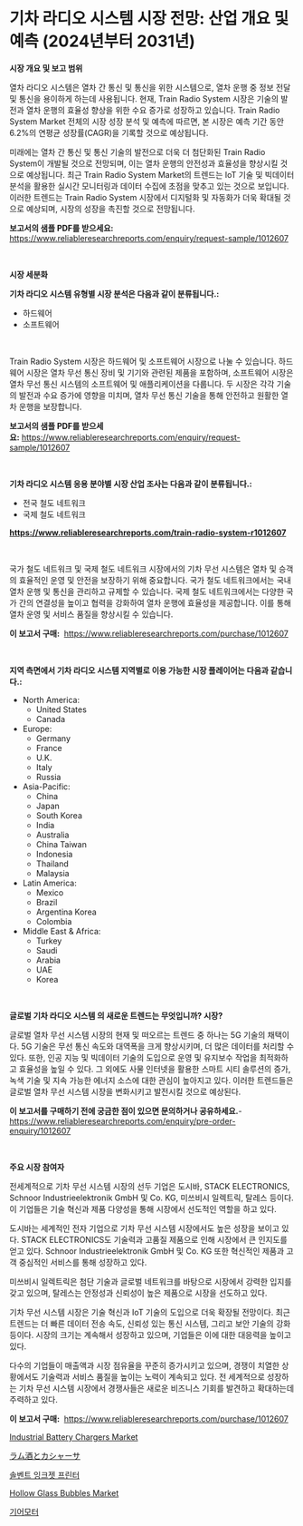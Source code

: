 <p><h1>기차 라디오 시스템 시장 전망: 산업 개요 및 예측 (2024년부터 2031년)</h1></p><p><strong>시장 개요 및 보고 범위</strong></p>
<p><p>열차 라디오 시스템은 열차 간 통신 및 통신을 위한 시스템으로, 열차 운행 중 정보 전달 및 통신을 용이하게 하는데 사용됩니다. 현재, Train Radio System 시장은 기술의 발전과 열차 운행의 효율성 향상을 위한 수요 증가로 성장하고 있습니다. Train Radio System Market 전체의 시장 성장 분석 및 예측에 따르면, 본 시장은 예측 기간 동안 6.2%의 연평균 성장률(CAGR)을 기록할 것으로 예상됩니다.</p><p>미래에는 열차 간 통신 및 통신 기술의 발전으로 더욱 더 첨단화된 Train Radio System이 개발될 것으로 전망되며, 이는 열차 운행의 안전성과 효율성을 향상시킬 것으로 예상됩니다. 최근 Train Radio System Market의 트렌드는 IoT 기술 및 빅데이터 분석을 활용한 실시간 모니터링과 데이터 수집에 초점을 맞추고 있는 것으로 보입니다. 이러한 트렌드는 Train Radio System 시장에서 디지털화 및 자동화가 더욱 확대될 것으로 예상되며, 시장의 성장을 촉진할 것으로 전망됩니다.</p></p>
<p><strong>보고서의 샘플 PDF를 받으세요:</strong> <a href="https://www.reliableresearchreports.com/enquiry/request-sample/1012607">https://www.reliableresearchreports.com/enquiry/request-sample/1012607</a></p>
<p>&nbsp;</p>
<p><strong>시장 세분화</strong></p>
<p><strong>기차 라디오 시스템 유형별 시장 분석은 다음과 같이 분류됩니다.:</strong></p>
<p><ul><li>하드웨어</li><li>소프트웨어</li></ul></p>
<p>&nbsp;</p>
<p><p>Train Radio System 시장은 하드웨어 및 소프트웨어 시장으로 나눌 수 있습니다. 하드웨어 시장은 열차 무선 통신 장비 및 기기와 관련된 제품을 포함하며, 소프트웨어 시장은 열차 무선 통신 시스템의 소프트웨어 및 애플리케이션을 다룹니다. 두 시장은 각각 기술의 발전과 수요 증가에 영향을 미치며, 열차 무선 통신 기술을 통해 안전하고 원활한 열차 운행을 보장합니다.</p></p>
<p><strong>보고서의 샘플 PDF를 받으세요:</strong>&nbsp;<a href="https://www.reliableresearchreports.com/enquiry/request-sample/1012607">https://www.reliableresearchreports.com/enquiry/request-sample/1012607</a></p>
<p>&nbsp;</p>
<p><strong> 기차 라디오 시스템 응용 분야별 시장 산업 조사는 다음과 같이 분류됩니다.:</strong></p>
<p><ul><li>전국 철도 네트워크</li><li>국제 철도 네트워크</li></ul></p>
<p><strong><a href="https://www.reliableresearchreports.com/train-radio-system-r1012607">https://www.reliableresearchreports.com/train-radio-system-r1012607</a></strong></p>
<p>&nbsp;</p>
<p><p>국가 철도 네트워크 및 국제 철도 네트워크 시장에서의 기차 무선 시스템은 열차 및 승객의 효율적인 운영 및 안전을 보장하기 위해 중요합니다. 국가 철도 네트워크에서는 국내 열차 운행 및 통신을 관리하고 규제할 수 있습니다. 국제 철도 네트워크에서는 다양한 국가 간의 연결성을 높이고 협력을 강화하여 열차 운행에 효율성을 제공합니다. 이를 통해 열차 운영 및 서비스 품질을 향상시킬 수 있습니다.</p></p>
<p><strong>이 보고서 구매:</strong>&nbsp; <a href="https://www.reliableresearchreports.com/purchase/1012607">https://www.reliableresearchreports.com/purchase/1012607</a></p>
<p>&nbsp;</p>
<p><strong>지역 측면에서 기차 라디오 시스템 지역별로 이용 가능한 시장 플레이어는 다음과 같습니다.:</strong></p>
<p><ul>
    <li>
        North America:
        <ul>
            <li>United States</li>
            <li>Canada</li>
        </ul>
    </li>
    <li>
        Europe:
        <ul>
            <li>Germany</li>
            <li>France</li>
            <li>U.K.</li>
            <li>Italy</li>
            <li>Russia</li>
        </ul>
    </li>
    <li>
        Asia-Pacific:
        <ul>
            <li>China</li>
            <li>Japan</li>
            <li>South Korea</li>
            <li>India</li>
            <li>Australia</li>
            <li>China Taiwan</li>
            <li>Indonesia</li>
            <li>Thailand</li>
            <li>Malaysia</li>
        </ul>
    </li>
    <li>
        Latin America:
        <ul>
            <li>Mexico</li>
            <li>Brazil</li>
            <li>Argentina Korea</li>
            <li>Colombia</li>
        </ul>
    </li>
    <li>
        Middle East & Africa:
        <ul>
            <li>Turkey</li>
            <li>Saudi</li>
            <li>Arabia</li>
            <li>UAE</li>
            <li>Korea</li>
        </ul>
    </li>
    </ul></p>
<p>&nbsp;</p>
<p><strong>글로벌 기차 라디오 시스템 의 새로운 트렌드는 무엇입니까? 시장?</strong></p>
<p><p>글로벌 열차 무선 시스템 시장의 현재 및 떠오르는 트렌드 중 하나는 5G 기술의 채택이다. 5G 기술은 무선 통신 속도와 대역폭을 크게 향상시키며, 더 많은 데이터를 처리할 수 있다. 또한, 인공 지능 및 빅데이터 기술의 도입으로 운영 및 유지보수 작업을 최적화하고 효율성을 높일 수 있다. 그 외에도 사물 인터넷을 활용한 스마트 시티 솔루션의 증가, 녹색 기술 및 지속 가능한 에너지 소스에 대한 관심이 높아지고 있다. 이러한 트렌드들은 글로벌 열차 무선 시스템 시장을 변화시키고 발전시킬 것으로 예상된다.</p></p>
<p><strong>이 보고서를 구매하기 전에 궁금한 점이 있으면 문의하거나 공유하세요.</strong>- <a href="https://www.reliableresearchreports.com/enquiry/pre-order-enquiry/1012607">https://www.reliableresearchreports.com/enquiry/pre-order-enquiry/1012607</a></p>
<p>&nbsp;</p>
<p><strong>주요 시장 참여자</strong></p>
<p><p>전세계적으로 기차 무선 시스템 시장의 선두 기업은 도시바, STACK ELECTRONICS, Schnoor Industrieelektronik GmbH 및 Co. KG, 미쓰비시 일렉트릭, 탈레스 등이다. 이 기업들은 기술 혁신과 제품 다양성을 통해 시장에서 선도적인 역할을 하고 있다.</p><p>도시바는 세계적인 전자 기업으로 기차 무선 시스템 시장에서도 높은 성장을 보이고 있다. STACK ELECTRONICS도 기술력과 고품질 제품으로 인해 시장에서 큰 인지도를 얻고 있다. Schnoor Industrieelektronik GmbH 및 Co. KG 또한 혁신적인 제품과 고객 중심적인 서비스를 통해 성장하고 있다.</p><p>미쓰비시 일렉트릭은 첨단 기술과 글로벌 네트워크를 바탕으로 시장에서 강력한 입지를 갖고 있으며, 탈레스는 안정성과 신뢰성이 높은 제품으로 시장을 선도하고 있다.</p><p>기차 무선 시스템 시장은 기술 혁신과 IoT 기술의 도입으로 더욱 확장될 전망이다. 최근 트렌드는 더 빠른 데이터 전송 속도, 신뢰성 있는 통신 시스템, 그리고 보안 기술의 강화 등이다. 시장의 크기는 계속해서 성장하고 있으며, 기업들은 이에 대한 대응력을 높이고 있다.</p><p>다수의 기업들이 매출액과 시장 점유율을 꾸준히 증가시키고 있으며, 경쟁이 치열한 상황에서도 기술력과 서비스 품질을 높이는 노력이 계속되고 있다. 전 세계적으로 성장하는 기차 무선 시스템 시장에서 경쟁사들은 새로운 비즈니스 기회를 발견하고 확대하는데 주력하고 있다.</p></p>
<p><strong>이 보고서 구매:</strong>&nbsp;&nbsp;<a href="https://www.reliableresearchreports.com/purchase/1012607">https://www.reliableresearchreports.com/purchase/1012607</a></p>
<p><p><a href="https://github.com/prosalinda88/Market-Research-Report-List-3/blob/main/industrial-battery-chargers-market.md">Industrial Battery Chargers Market</a></p><p><a href="https://github.com/bevdtkn4419963/Market-Research-Report-List-1/blob/main/953065222530.md">ラム酒とカシャーサ</a></p><p><a href="https://github.com/vsoq0zknh59/Market-Research-Report-List-1/blob/main/564561520624.md">솔벤트 잉크젯 프린터</a></p><p><a href="https://issuu.com/reportprime-2/docs/hollow-glass-bubbles-market-size-2030.pptx">Hollow Glass Bubbles Market</a></p><p><a href="https://medium.com/@jerrodhilll68/%EA%B8%B0%EC%96%B4%EB%AA%A8%ED%84%B0-%EC%8B%9C%EC%9E%A5%EC%9D%80-%EC%8B%9C%EC%9E%A5-%EC%A0%90%EC%9C%A0%EC%9C%A8-%ED%81%AC%EA%B8%B0-%EB%B0%8F-2031%EB%85%84%EA%B9%8C%EC%A7%80%EC%9D%98-%EC%98%88%EC%B8%A1%EB%90%9C-%EC%98%88%EC%83%81%EC%97%90-%EC%B4%88%EC%A0%90%EC%9D%84-%EB%A7%9E%EC%B6%A5%EB%8B%88%EB%8B%A4-309a0b48edd9">기어모터</a></p></p>